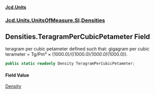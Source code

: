 #### [Jcd.Units](index.md 'index')
### [Jcd.Units.UnitsOfMeasure.SI](Jcd.Units.UnitsOfMeasure.SI.md 'Jcd.Units.UnitsOfMeasure.SI').[Densities](Densities.md 'Jcd.Units.UnitsOfMeasure.SI.Densities')

## Densities.TeragramPerCubicPetameter Field

teragram per cubic petameter defined such that: gigagram per cubic terameter = Tg/Pm³ ×
(1000.0)/((1000.0)*(1000.0)*(1000.0)).

```csharp
public static readonly Density TeragramPerCubicPetameter;
```

#### Field Value
[Density](Density.md 'Jcd.Units.UnitTypes.Density')